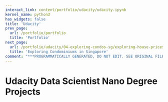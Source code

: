 ```yaml
---
interact_link: content/portfolio/udacity/udacity.ipynb
kernel_name: python3
has_widgets: false
title: 'Udacity'
prev_page:
  url: /portfolio/portfolio
  title: 'Portfolio'
next_page:
  url: /portfolio/udacity/04-exploring-condos-sg/exploring-house-prices-singapore-part-3-crispdm
  title: 'Exploring Condominiums in Singapore'
comment: "***PROGRAMMATICALLY GENERATED, DO NOT EDIT. SEE ORIGINAL FILES IN /content***"
---
```



# Udacity Data Scientist Nano Degree Projects

